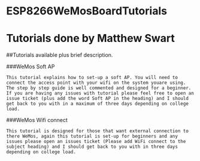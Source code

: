 # ESP8266WeMosBoardTutorials

# Tutorials done by Matthew Swart

##Tutorials available plus brief description.

###WeMos Soft AP 
    
    This tutorial explains how to set-up a soft AP. You will need to connect the access point with your wifi on the system youare using. The step by step guide is well commented and designed for a beginner. If you are having any issues with tutorial please feel free to open an issue ticket (plus add the word Soft AP in the heading) and I should get back to you with in a maximum of three days depending on college load.

###WeMos Wifi connect 
    
    This tutorial is designed for those that want external connection to there WeMos, again this tutorial is set-up for beginners and any issues please open an issues ticket (Please add WiFi connect to the subject heading) and I should get back to you with in three days depending on college load.
